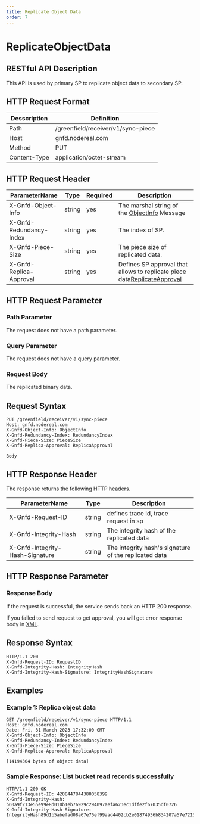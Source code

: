 ```yaml
---
title: Replicate Object Data
order: 7
---
```


# ReplicateObjectData

## RESTful API Description

This API is used by primary SP to replicate object data to secondary SP.

## HTTP Request Format

| Desscription | Definition                         |
| ------------ | ---------------------------------- |
| Path         | /greenfield/receiver/v1/sync-piece |
| Host         | gnfd.nodereal.com                  |
| Method       | PUT                                |
| Content-Type | application/octet-stream           |

## HTTP Request Header

| ParameterName           | Type   | Required | Description                                                                                                                         |
| ----------------------- | ------ | -------- | ----------------------------------------------------------------------------------------------------------------------------------- |
| X-Gnfd-Object-Info      | string | yes      | The marshal string of the [ObjectInfo](./header/replicate_object_data_header.md#objectinfo) Message                                   |
| X-Gnfd-Redundancy-Index | string | yes      | The index of SP.                                                                                                                    |
| X-Gnfd-Piece-Size       | string | yes      | The piece size of replicated data.                                                                                                  |
| X-Gnfd-Replica-Approval | string | yes      | Defines SP approval that allows to replicate piece data[ReplicateApproval](./header/replicate_object_data_header.md#replicateapproval) |

## HTTP Request Parameter

### Path Parameter

The request does not have a path parameter.

### Query Parameter

The request does not have a query parameter.

### Request Body

The replicated binary data.

## Request Syntax

```shell
PUT /greenfield/receiver/v1/sync-piece
Host: gnfd.nodereal.com
X-Gnfd-Object-Info: ObjectInfo
X-Gnfd-Redundancy-Index: RedundancyIndex
X-Gnfd-Piece-Size: PieceSize
X-Gnfd-Replica-Approval: ReplicaApproval

Body
```

## HTTP Response Header

The response returns the following HTTP headers.

| ParameterName                   | Type   | Description                                           |
| ------------------------------- | ------ | ----------------------------------------------------- |
| X-Gnfd-Request-ID               | string | defines trace id, trace request in sp                 |
| X-Gnfd-Integrity-Hash           | string | The integrity hash of the replicated data             |
| X-Gnfd-Integrity-Hash-Signature | string | The integrity hash's signature of the replicated data |

## HTTP Response Parameter

### Response Body

If the request is successful, the service sends back an HTTP 200 response.

If you failed to send request to get approval, you will get error response body in [XML](./common/error.md#sp-error-response-parameter).

## Response Syntax

```shell
HTTP/1.1 200
X-Gnfd-Request-ID: RequestID
X-Gnfd-Integrity-Hash: IntegrityHash
X-Gnfd-Integrity-Hash-Signature: IntegrityHashSignature
```

## Examples

### Example 1: Replica object data

```shell
GET /greenfield/receiver/v1/sync-piece HTTP/1.1
Host: gnfd.nodereal.com
Date: Fri, 31 March 2023 17:32:00 GMT
X-Gnfd-Object-Info: ObjectInfo
X-Gnfd-Redundancy-Index: RedundancyIndex
X-Gnfd-Piece-Size: PieceSize
X-Gnfd-Replica-Approval: ReplicaApproval

[14194304 bytes of object data]
```

### Sample Response: List bucket read records successfully

```shell
HTTP/1.1 200 OK
X-Gnfd-Request-ID: 4208447844380058399
X-Gnfd-Integrity-Hash: b60a9f213e55e99e8d010b1eb76929c294097aefa623ec1dffe2f67035df0726
X-Gnfd-Integrity-Hash-Signature: IntegrityHash89d1b5abefad08a67e76ef99aad4402cb2e01874936b834207a57e7215e2d4352de95922c2e2542d78141d278787e1163d42c13a43637f2f21f786e767a41dcb01Signature
```
